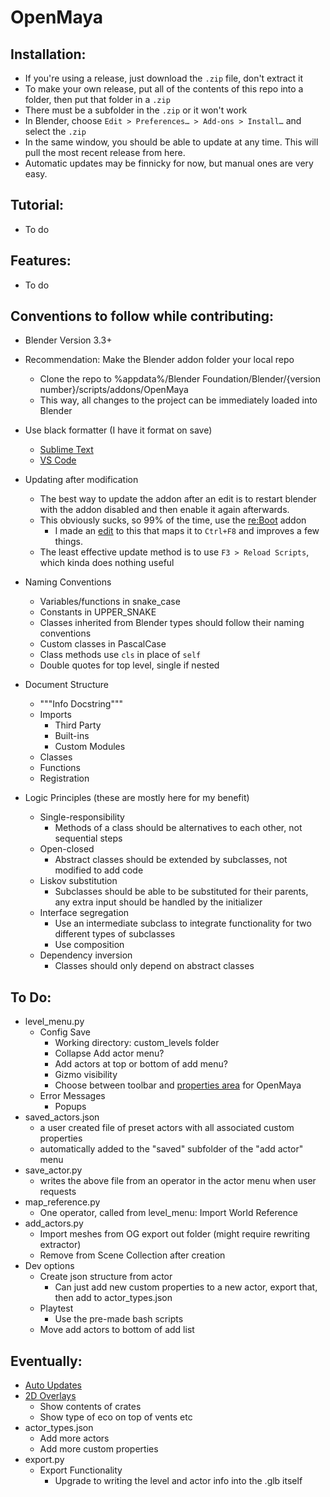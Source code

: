 # OpenMaya

## Installation:

- If you're using a release, just download the `.zip` file, don't extract it
- To make your own release, put all of the contents of this repo into a folder, then put that folder in a `.zip`
- There must be a subfolder in the `.zip` or it won't work
- In Blender, choose `Edit > Preferences… > Add-ons > Install…` and select the `.zip`
- In the same window, you should be able to update at any time. This will pull the most recent release from here.
- Automatic updates may be finnicky for now, but manual ones are very easy.

## Tutorial:

- To do

## Features:

- To do

## Conventions to follow while contributing:

- Blender Version 3.3+

- Recommendation: Make the Blender addon folder your local repo
  - Clone the repo to %appdata%/Blender Foundation/Blender/{version number}/scripts/addons/OpenMaya
  - This way, all changes to the project can be immediately loaded into Blender

- Use black formatter (I have it format on save)
  - <a href="https://packagecontrol.io/packages/python-black">Sublime Text</a>
  - <a href="https://dev.to/adamlombard/how-to-use-the-black-python-code-formatter-in-vscode-3lo0">VS Code</a>

- Updating after modification
  - The best way to update the addon after an edit is to restart blender with the addon disabled and then enable it again afterwards.
  - This obviously sucks, so 99% of the time, use the <a href="https://blender-addons.org/reboot-addon/">re:Boot</a> addon
    - I made an <a href="https://github.com/himham-jak/re-Boot-with-Keymap/releases">edit</a> to this that maps it to `Ctrl+F8` and improves a few things.
  - The least effective update method is to use `F3 > Reload Scripts`, which kinda does nothing useful

- Naming Conventions
  - Variables/functions in snake_case
  - Constants in UPPER_SNAKE
  - Classes inherited from Blender types should follow their naming conventions
  - Custom classes in PascalCase
  - Class methods use `cls` in place of `self`
  - Double quotes for top level, single if nested

- Document Structure
  - """Info Docstring"""
  - Imports
    - Third Party
    - Built-ins
    - Custom Modules
  - Classes
  - Functions
  - Registration
  
- Logic Principles (these are mostly here for my benefit)
  - Single-responsibility
    - Methods of a class should be alternatives to each other, not sequential steps
  - Open-closed
    - Abstract classes should be extended by subclasses, not modified to add code
  - Liskov substitution
    - Subclasses should be able to be substituted for their parents, any extra input should be handled by the initializer
  - Interface segregation
    - Use an intermediate subclass to integrate functionality for two different types of subclasses
    - Use composition
  - Dependency inversion
    - Classes should only depend on abstract classes

## To Do:

- level_menu.py
  - Config Save
    - Working directory: custom_levels folder
    - Collapse Add actor menu?
    - Add actors at top or bottom of add menu?
    - Gizmo visibility
    - Choose between toolbar and <a href="https://blender.stackexchange.com/questions/214228/how-do-i-add-a-new-panel-to-the-properties-editor">properties area</a> for OpenMaya
  - Error Messages
    - Popups
- saved_actors.json
    - a user created file of preset actors with all associated custom properties
    - automatically added to the "saved" subfolder of the "add actor" menu
- save_actor.py
    - writes the above file from an operator in the actor menu when user requests
- map_reference.py
  - One operator, called from level_menu: Import World Reference
- add_actors.py
  - Import meshes from OG export out folder (might require rewriting extractor)
  - Remove from Scene Collection after creation
- Dev options
  - Create json structure from actor
    - Can just add new custom properties to a new actor, export that, then add to actor_types.json
  - Playtest
    - Use the pre-made bash scripts
  - Move add actors to bottom of add list

## Eventually:

- <a href="https://github.com/CGCookie/blender-addon-updater">Auto Updates</a>
- <a href="https://devtalk.blender.org/t/gizmogroup-gizmo-gt-button-2d-not-working-on-autoload/6791">2D Overlays</a>
  - Show contents of crates
  - Show type of eco on top of vents etc
- actor_types.json
  - Add more actors
  - Add more custom properties
- export.py
  - Export Functionality
    - Upgrade to writing the level and actor info into the .glb itself
